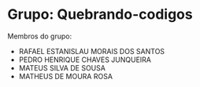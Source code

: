 # Grupo: Quebrando-codigos

Membros do grupo:
- RAFAEL ESTANISLAU MORAIS DOS SANTOS
- PEDRO HENRIQUE CHAVES JUNQUEIRA
- MATEUS SILVA DE SOUSA
- MATHEUS DE MOURA ROSA
